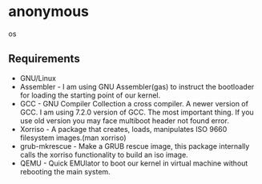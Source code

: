 # anonymous
os

## Requirements
- GNU/Linux
- Assembler - I am using GNU Assembler(gas) to instruct the bootloader for loading the starting point of our kernel.
- GCC - GNU Compiler Collection a cross compiler. A newer version of GCC. I am using 7.2.0 version of GCC. The most important thing.
If you use old version you may face multiboot header not found error.
- Xorriso - A package that creates, loads, manipulates ISO 9660 filesystem images.(man xorriso)
- grub-mkrescue - Make a GRUB rescue image, this package internally calls the xorriso functionality to build an iso image.
- QEMU - Quick EMUlator to boot our kernel in virtual machine without rebooting the main system.